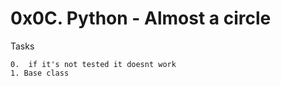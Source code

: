 # 0x0C. Python - Almost a circle

Tasks
```
0.  if it's not tested it doesnt work
1. Base class
```
